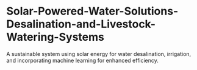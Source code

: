 # Solar-Powered-Water-Solutions-Desalination-and-Livestock-Watering-Systems
A sustainable system using solar energy for water desalination, irrigation, and incorporating machine learning for enhanced efficiency.
